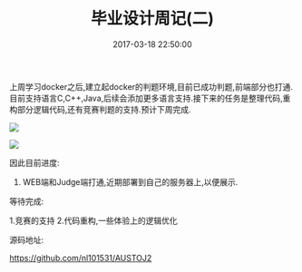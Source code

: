 ﻿---
title: 毕业设计周记(二)
tags:
  - 毕业设计
categories: 随谈
date: 2017-03-18 22:50:00
---
上周学习docker之后,建立起docker的判题环境,目前已成功判题,前端部分也打通.目前支持语言C,C++,Java,后续会添加更多语言支持.接下来的任务是整理代码,重构部分逻辑代码,还有竞赛判题的支持.预计下周完成.

![](http://ac-HSNl7zbI.clouddn.com/M4V64IgxeMaWtWlUVumAWBvLrUh9VBT1rfWnLuKF.jpg)

![](http://ac-HSNl7zbI.clouddn.com/Yd4SAenh4N3THhsau4GxNdxKE4XnpiTRqfsvhpkk.jpg)


因此目前进度:

1. WEB端和Judge端打通,近期部署到自己的服务器上,以便展示.

等待完成:

1.竞赛的支持
2.代码重构,一些体验上的逻辑优化

源码地址:

https://github.com/nl101531/AUSTOJ2
